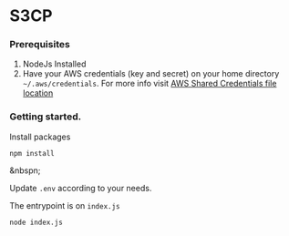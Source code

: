 # S3CP

### Prerequisites
1. NodeJs Installed
2. Have your AWS credentials (key and secret) on your home directory `~/.aws/credentials`. For more info visit [AWS Shared Credentials file location](https://docs.aws.amazon.com/sdkref/latest/guide/file-location.html)

### Getting started.
Install packages
```
npm install
```

&nbspn;

Update `.env` according to your needs.

The entrypoint is on `index.js`
```
node index.js
```
